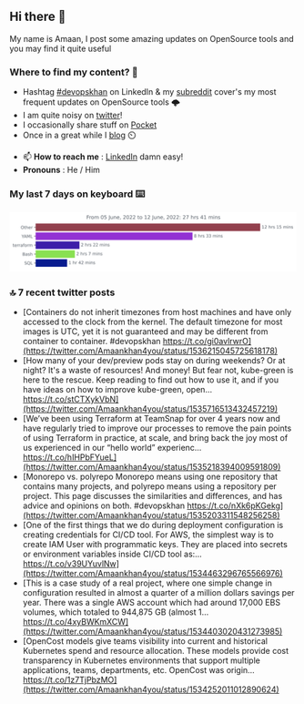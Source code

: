 <!--- [![Hits](https://hits.seeyoufarm.com/api/count/incr/badge.svg?url=https%3A%2F%2Fgithub.com%2Fakhan4u%2Fhit-counter&count_bg=%2379C83D&title_bg=%23555555&icon=&icon_color=%23E7E7E7&title=visits&edge_flat=false)](https://hits.seeyoufarm.com) --->

## Hi there 👋

My name is Amaan, I post some amazing updates on OpenSource tools and you may find it quite useful

### Where to find my content? 🤔

* Hashtag [#devopskhan](https://www.linkedin.com/feed/hashtag/devopskhan/) on LinkedIn & my [subreddit](https://www.reddit.com/r/devopskhan/) cover's my most frequent updates on OpenSource tools 🌩️
* I am quite noisy on [twitter](https://twitter.com/Amaankhan4you)!
* I occasionally share stuff on [Pocket](https://getpocket.com/@ej6g8d1dp2829A16a9Tf5d4T6bAMp3d8791rejDe86yem3bm4e14ex4fT4dluk29)
* Once in a great while I [blog](https://linuxparrot.com/) ⏲️


- 📫 **How to reach me** : [LinkedIn](https://www.linkedin.com/in/amaan-khan-linux-ninja) damn easy!
- **Pronouns** : He / Him

### My last 7 days on keyboard ⌨️

<img src="https://github.com/akhan4u/akhan4u/blob/main/images/stat.svg" alt="Amaan's Wakatime Activity!"/>

### 🔝 7 recent twitter posts
<!-- DEVDOJO:START -->
- [Containers do not inherit timezones from host machines and have only accessed to the clock from the kernel. The default timezone for most images is UTC, yet it is not guaranteed and may be different from container to container. #devopskhan https://t.co/gi0avlrwrO](https://twitter.com/Amaankhan4you/status/1536215045725618178)
- [How many of your dev/preview pods stay on during weekends? Or at night? It&#39;s a waste of resources! And money! But fear not, kube-green is here to the rescue. Keep reading to find out how to use it, and if you have ideas on how to improve kube-green, open… https://t.co/stCTXykVbN](https://twitter.com/Amaankhan4you/status/1535716513432457219)
- [We’ve been using Terraform at TeamSnap for over 4 years now and have regularly tried to improve our processes to remove the pain points of using Terraform in practice, at scale, and bring back the joy most of us experienced in our “hello world” experienc… https://t.co/hIHPbFYueL](https://twitter.com/Amaankhan4you/status/1535218394009591809)
- [Monorepo vs. polyrepo Monorepo means using one repository that contains many projects, and polyrepo means using a repository per project. This page discusses the similarities and differences, and has advice and opinions on both. #devopskhan https://t.co/nXk6pKGekg](https://twitter.com/Amaankhan4you/status/1535203311548256258)
- [One of the first things that we do during deployment configuration is creating credentials for CI/CD tool. For AWS, the simplest way is to create IAM User with programmatic keys. They are placed into secrets or environment variables inside CI/CD tool as:… https://t.co/v39UYuvlNw](https://twitter.com/Amaankhan4you/status/1534463296765566976)
- [This is a case study of a real project, where one simple change in configuration resulted in almost a quarter of a million dollars savings per year. There was a single AWS account which had around 17,000 EBS volumes, which totaled to 944,875 GB &lpar;almost 1… https://t.co/4xyBWKmXCW](https://twitter.com/Amaankhan4you/status/1534403020431273985)
- [OpenCost models give teams visibility into current and historical Kubernetes spend and resource allocation. These models provide cost transparency in Kubernetes environments that support multiple applications, teams, departments, etc. OpenCost was origin… https://t.co/1z7TjPbzMO](https://twitter.com/Amaankhan4you/status/1534252011012890624)
<!-- DEVDOJO:END -->

<!-- ![Amaan's GitHub stats](https://github-readme-stats.vercel.app/api?username=akhan4u&count_private=true&show_icons=true&hide=contribs) -->
